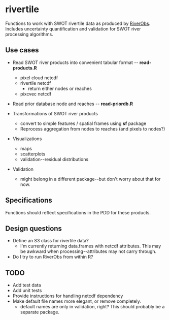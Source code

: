 # rivertile

Functions to work with SWOT rivertile data as produced by [RiverObs](https://github.com/SWOTAlgorithms/RiverObs). Includes uncertainty quantification and validation for SWOT river processing algorithms. 

## Use cases

- Read SWOT river products into convenient tabular format -- **read-products.R**
  - pixel cloud netcdf
  - rivertile netcdf
    - return either nodes or reaches
  - pixcvec netcdf
- Read prior database node and reaches -- **read-priordb.R**
- Transformations of SWOT river products
  - convert to simple features / spatial frames using **sf** package
  - Reprocess aggregation from nodes to reaches (and pixels to nodes?)
- Visualizations
  - maps
  - scatterplots
  - validation--residual distributions

- Validation
  - might belong in a different package--but don't worry about that for now.
  
## Specifications

Functions should reflect specifications in the PDD for these products. 

## Design questions

- Define an S3 class for rivertile data? 
  - I'm currently returning data.frames with netcdf attributes. This may be awkward when processing--attributes may not carry through. 
- Do I try to run RiverObs from within R? 

## TODO

- Add test data
- Add unit tests
- Provide instructions for handling netcdf dependency
- Make default file names more elegant, or remove completely. 
  - default names are only in validation, right? This should probably be a separate package. 

